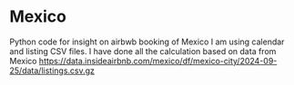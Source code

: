 # Mexico
Python code for insight on airbwb booking of Mexico I am using calendar and listing CSV files.
I have done all the calculation based on data from Mexico https://data.insideairbnb.com/mexico/df/mexico-city/2024-09-25/data/listings.csv.gz
